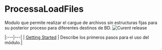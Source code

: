 # ProcessaLoadFiles
Modulo que permite realizar el cargue de archivos sin estructuras fijas para su posterior proceso para diferentes destinos de BD.
![Curent release](https://img.shields.io/badge/Version-1.0.0.0-orange.svg)

|:---|---|
| [Getting Started](GettingStarted.md)  | Describe los primeros pasos para el uso del módulo.|
